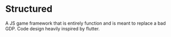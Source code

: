 # Structured
A JS game framework that is entirely function and is meant to replace a bad GDP.
Code design heavily inspired by flutter.
